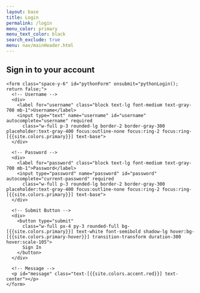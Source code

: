 ```yaml
---
layout: base
title: Login
permalink: /login
menu_color: primary
menu_text_color: black
search_exclude: true
menu: nav/mainHeader.html
---
```


<div class="flex min-h-screen items-center justify-center bg-[{{site.colors.background}}] px-4 py-12">
  <div class="w-full max-w-md p-8 bg-white rounded-2xl shadow-2xl z-10">
    <h2 class="text-center text-3xl font-extrabold text-[{{site.colors.primary}}] mb-6">
      Sign in to your account
    </h2>

    <form class="space-y-6" id="pythonForm" onsubmit="pythonLogin(); return false;">
      <!-- Username -->
      <div>
        <label for="username" class="block text-lg font-medium text-gray-700 mb-1">Username</label>
        <input type="text" name="username" id="username" autocomplete="username" required
          class="w-full p-3 rounded-lg border-2 border-gray-300 placeholder:text-gray-400 focus:outline-none focus:ring-2 focus:ring-[{{site.colors.primary}}] text-base">
      </div>

      <!-- Password -->
      <div>
        <label for="password" class="block text-lg font-medium text-gray-700 mb-1">Password</label>
        <input type="password" name="password" id="password" autocomplete="current-password" required
          class="w-full p-3 rounded-lg border-2 border-gray-300 placeholder:text-gray-400 focus:outline-none focus:ring-2 focus:ring-[{{site.colors.primary}}] text-base">
      </div>

      <!-- Submit Button -->
      <div>
        <button type="submit"
          class="w-full px-4 py-3 rounded-full bg-[{{site.colors.primary}}] text-white font-semibold shadow-lg hover:bg-[{{site.colors.primary-hover}}] transition-transform duration-300 hover:scale-105">
          Sign In
        </button>
      </div>

      <!-- Message -->
      <p id="message" class="text-[{{site.colors.accent.red}}] text-center"></p>
    </form>
  </div>
</div>

<script type="module">
    import { login, pythonURI, fetchOptions } from '{{site.baseurl}}/assets/js/api/config.js';

    // Function to handle Python login
    window.pythonLogin = function() {
        const options = {
            URL: `${pythonURI}/api/authenticate`,
            callback: pythonDatabase,
            message: "message",
            method: "POST",
            cache: "no-cache",
            body: {
                uid: document.getElementById("username").value,
                password: document.getElementById("password").value,
            }
        };
        login(options);
    }

    // Function to handle signup
    window.signup = function() {
        const signupButton = document.querySelector(".signup-card button");

        // Disable the button and change its color
        signupButton.disabled = true;
        signupButton.style.backgroundColor = '#d3d3d3'; // Light gray to indicate disabled state

        const signupOptions = {
            URL: `${pythonURI}/api/user`,
            method: "POST",
            cache: "no-cache",
            body: {
                name: document.getElementById("name").value,
                username: document.getElementById("signupUsername").value,
                password: document.getElementById("signupPassword").value,
            }
        };

        fetch(signupOptions.URL, {
            method: signupOptions.method,
            headers: {
                "Content-Type": "application/json"
            },
            body: JSON.stringify(signupOptions.body)
        })
        .then(response => {
            if (!response.ok) {
                throw new Error(`Signup failed: ${response.status}`);
            }
            return response.json();
        })
        .then(data => {
            document.getElementById("signupMessage").textContent = "Signup successful!";
            // Optionally redirect to login page or handle as needed
            window.location.href = '{{site.baseurl}}/';
        })
        .catch(error => {
            console.error("Signup Error:", error);
            document.getElementById("signupMessage").textContent = `Signup Error: ${error.message}`;
            // Re-enable the button if there is an error
            signupButton.disabled = false;
            signupButton.style.backgroundColor = ''; // Reset to default color
        });
    }

    // Function to fetch and display Python data
    function pythonDatabase() {
        const URL = `${pythonURI}/api/user`;

        fetch(URL, fetchOptions)
            .then(response => {
                if (!response.ok) {
                    throw new Error(`Flask server response: ${response.status}`);
                }
                return response.json();
            })
            .then(data => {
                window.location.href = '{{site.baseurl}}/';
            })
            .catch(error => {
                console.error("Python Database Error:", error);
                const errorMsg = `Python Database Error: ${error.message}`;
            });
    }

    // Check for cookies and call relevant database functions on page load
    window.onload = function() {
        // Check if user is authenticated by checking cookies or local storage
        const isAuthenticated = document.cookie.includes('auth_token'); // Example check
        if (isAuthenticated) {
            pythonDatabase();
        }
    };
</script>
